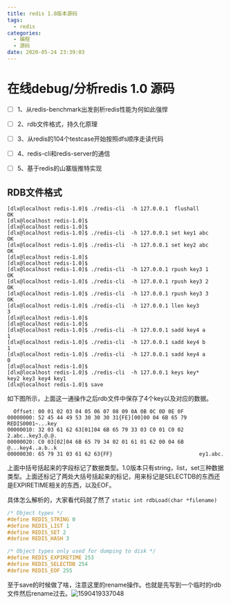 ```yaml
---
title: redis 1.0版本源码
tags:
  - redis
categories:
  - 编程
  - 源码
date: 2020-05-24 23:39:03
---
```


# 在线debug/分析redis 1.0 源码

- [ ] 1、从redis-benchmark出发剖析redis性能为何如此强悍
- [ ] 2、rdb文件格式，持久化原理
- [ ] 3、从redis的104个testcase开始按照dfs顺序走读代码
- [ ] 4、redis-cli和redis-server的通信
- [ ] 5、基于redis的山寨版推特实现



## RDB文件格式

```
[dlx@localhost redis-1.0]$ ./redis-cli  -h 127.0.0.1  flushall
OK
[dlx@localhost redis-1.0]$ 
[dlx@localhost redis-1.0]$ 
[dlx@localhost redis-1.0]$ ./redis-cli  -h 127.0.0.1 set key1 abc
OK
[dlx@localhost redis-1.0]$ ./redis-cli  -h 127.0.0.1 set key2 abc
OK
[dlx@localhost redis-1.0]$ 
[dlx@localhost redis-1.0]$ 
[dlx@localhost redis-1.0]$ ./redis-cli  -h 127.0.0.1 rpush key3 1
OK
[dlx@localhost redis-1.0]$ ./redis-cli  -h 127.0.0.1 rpush key3 2
OK
[dlx@localhost redis-1.0]$ ./redis-cli  -h 127.0.0.1 rpush key3 3
OK
[dlx@localhost redis-1.0]$ ./redis-cli  -h 127.0.0.1 llen key3
3
[dlx@localhost redis-1.0]$ 
[dlx@localhost redis-1.0]$ 
[dlx@localhost redis-1.0]$ ./redis-cli  -h 127.0.0.1 sadd key4 a
1
[dlx@localhost redis-1.0]$ ./redis-cli  -h 127.0.0.1 sadd key4 b
1
[dlx@localhost redis-1.0]$ ./redis-cli  -h 127.0.0.1 sadd key4 a
0
[dlx@localhost redis-1.0]$ 
[dlx@localhost redis-1.0]$ ./redis-cli  -h 127.0.0.1 keys key*
key2 key3 key4 key1
[dlx@localhost redis-1.0]$ save
```



如下图所示，上面这一通操作之后rdb文件中保存了4个key以及对应的数据。

```
  Offset: 00 01 02 03 04 05 06 07 08 09 0A 0B 0C 0D 0E 0F 	
00000000: 52 45 44 49 53 30 30 30 31{FE}[00]00 04 6B 65 79    REDIS0001~...key
00000010: 32 03 61 62 63[01]04 6B 65 79 33 03 C0 01 C0 02    2.abc..key3.@.@.
00000020: C0 03[02]04 6B 65 79 34 02 01 61 01 62 00 04 6B    @...key4..a.b..k
00000030: 65 79 31 03 61 62 63{FF}                            ey1.abc.
```

上面中括号括起来的字段标记了数据类型。1.0版本只有string，list，set三种数据类型。上面还标记了两处大括号括起来的标记，用来标记是SELECTDB的东西还是EXPIRETIME相关的东西，以及EOF。



具体怎么解析的，大家看代码就了然了 `static int rdbLoad(char *filename)`

```c
/* Object types */
#define REDIS_STRING 0
#define REDIS_LIST 1
#define REDIS_SET 2
#define REDIS_HASH 3

/* Object types only used for dumping to disk */
#define REDIS_EXPIRETIME 253
#define REDIS_SELECTDB 254
#define REDIS_EOF 255
```



至于save的时候做了啥，注意这里的rename操作。也就是先写到一个临时的rdb文件然后rename过去。![1590419337048](D:\code\DLX4.github.io\images\1590419337048.png)



